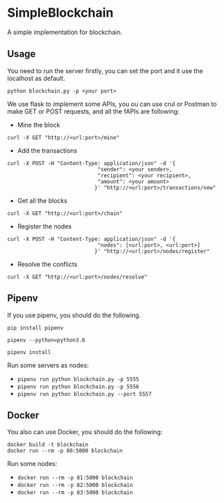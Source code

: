 # SimpleBlockchain
A simple implementation for blockchain.

## Usage

You need to run the server firstly, you can set the port and it use the localhost as default.
``` commandline
python blockchain.py -p <your port>
```

We use flask to implement some APIs, you ou can use crul or Postman to make GET or POST requests, and all the fAPIs are following:

- Mine the block
``` commandline
curl -X GET "http://<url:port>/mine"
```

- Add the transactions
``` commandline
curl -X POST -H "Content-Type: application/json" -d '{
                             "sender": <your sender>,
                             "recipient": <your recipient>, 
                             "amount": <your amount>
                            }' "http://<url:port>/transactions/new"
```

- Get all the blocks
```buildoutcfg
curl -X GET "http://<url:port>/chain"
```

- Register the nodes
``` commandline
curl -X POST -H "Content-Type: application/json" -d '{
                             "nodes": [<url:port>, <url:port>]
                            }' "http://<url:port>/nodes/register"
```

- Resolve the conflicts
``` commandline
curl -X GET "http://<url:port>/nodes/resolve"
```

## Pipenv

If you use pipenv, you should do the following.

``` commandline
pip install pipenv 

pipenv --python=python3.6

pipenv install 

```

Run some servers as nodes:

- `pipenv run python blockchain.py -p 5555`
- `pipenv run python blockchain.py -p 5556`
- `pipenv run python blockchain.py --port 5557`

## Docker
You also can use Docker, you should do the following:
``` commandline
docker build -t blockchain
docker run --rm -p 80:5000 blockchain
```

Run some nodes:

- `docker run --rm -p 81:5000 blockchain`
- `docker run --rm -p 82:5000 blockchain`
- `docker run --rm -p 83:5000 blockchain`